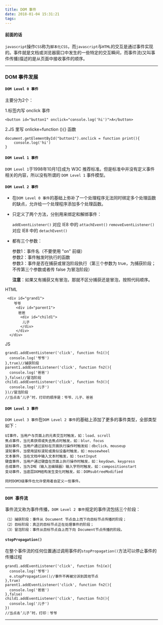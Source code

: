 ```yaml
---
title: DOM 事件
date: 2018-01-04 15:31:21
tags:
---
```


#### 前面的话
`javascript`操作`CSS`称为`脚本化CSS`，而`javascript`与`HTML`的交互是通过事件实现的。事件就是文档或浏览器窗口中发生的一些特定的交互瞬间，而事件流(又叫事件传播)描述的是从页面中接收事件的顺序。

------

### DOM 事件发展
#### `DOM Level 0 事件`
	
主要分为2个：

1.标签内写 onclick 事件

	<button id="button1" onclick="console.log('hi')">A</button>

2.JS 里写 onlicke=function (){} 函数

	document.getElementById("button1").onclick = function print(){
		console.log('hi')
	}
	

#### `DOM Level 1 事件`
	
`DOM Level 1`于1998年10月1日成为 W3C 推荐标准。但是标准中并没有定义事件相关的内容，所以没有所谓的 `DOM Level 1` 事件模型。

#### `DOM Level 2 事件`

* 在`DOM Level 0 事件`的基础上弥补了一个处理程序无法同时绑定多个处理函数的缺点，允许给一个处理程序添加多个处理函数。

* 只定义了两个方法，分别用来绑定和解绑事件：
	
	`addEventListener()`   对应 IE8 中的 `attachEvent()`
	`removeEventListener()`对应 IE8 中的 `detachEvent()`

* 都有三个参数：

	参数1：事件名（不要使用 "on" 前缀）</br>
	参数2：事件触发时执行的函数</br>
	参数3：事件是否在捕获或冒泡阶段执行（第三个参数为 true，为捕获阶段；不传第三个参数或者传 false 为冒泡阶段）</br>
	
	**注意**：如果又有捕获又有冒泡，那就不区分捕获还是冒泡，按照代码顺序。


HTML

```
 <div id="grand1">
    爷爷
     <div id="parent1">
      爸爸
       <div id="child1">
        儿子
       </div>
     </div>
  </div>
```
JS

```
grand1.addEventListener('click', function fn1(){
  console.log('爷爷')
},true)//捕获阶段
parent1.addEventListener('click', function fn2(){
  console.log('爸爸')
},false)//冒泡阶段
child1.addEventListener('click', function fn3(){
  console.log('儿子')
})//冒泡阶段
//当点击‘儿子’时，打印的顺序是：爷爷、儿子、爸爸
```


#### `DOM Level 3 事件`

`DOM Level 3 事件`在`DOM Level 2 事件`的基础上添加了更多的事件类型，全部类型如下：

	UI事件，当用户与页面上的元素交互时触发，如：load、scroll
	焦点事件，当元素获得或失去焦点时触发，如：blur、focus
	鼠标事件，当用户通过鼠标在页面执行操作时触发如：dbclick、mouseup
	滚轮事件，当使用鼠标滚轮或类似设备时触发，如：mousewheel
	文本事件，当在文档中输入文本时触发，如：textInput
	键盘事件，当用户通过键盘在页面上执行操作时触发，如：keydown、keypress
	合成事件，当为IME（输入法编辑器）输入字符时触发，如：compositionstart
	变动事件，当底层DOM结构发生变化时触发，如：DOMsubtreeModified
	
	同时DOM3级事件也允许使用者自定义一些事件。
	
------	
	
### `DOM 事件流`	

事件流又称为事件传播，`DOM Level 2 事件`规定的事件流包括三个阶段：

	（1）捕获阶段：事件从 Document 节点自上而下向目标节点传播的阶段；
	（2）目标阶段：真正的目标节点正在处理事件的阶段；
	（3）冒泡阶段：事件从目标节点自上而下向 Document节点传播的阶段。
	
#### `stopPropagation()`	
在整个事件流的任何位置通过调用事件的`stopPropagation()`方法可以停止事件的传播过程	

```
grand1.addEventListener('click', function fn1(e){
  console.log('爷爷')
  e.stopPropagation()//事件不再被分派到其他节点
},true)
parent1.addEventListener('click', function fn2(){
  console.log('爸爸')
},false)
child1.addEventListener('click', function fn3(){
  console.log('儿子')
})
//当点击‘儿子’时，打印：爷爷
```
------	
